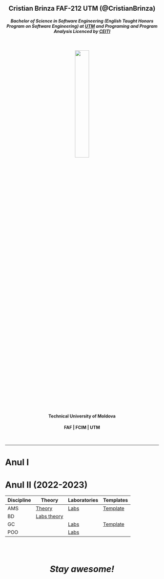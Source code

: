 <h2 align="center">Cristian Brinza FAF-212 UTM (@CristianBrinza) </h2>

<h5 align="center"><i>Bachelor of Science in Software Engineering (English Taught Honors Program on Software Engineering) at <a href="https://utm.md/en/">UTM</a>
                   and Programing and Program Analysis Licenced by <a href="https://ceiti.md/">CEITI</a></i></h5></br>


<p align=center>                           
  <img align=center style="height: 30%;
  width: 30%; " src="https://utm.md/wp-content/uploads/2020/12/logo-sigla.png" />
</p> 
<h4 align="center">Technical University of Moldova  </h4>
<h4 align="center">FAF    |   FCIM   |   UTM   </h4> </br>

--------------- 

# Anul I </br>
# Anul II (2022-2023)</br>



| Discipline  | Theory | Laboratories | Templates|
| ------------- | -------------                      |-------------|-------------|
| AMS           | [Theory   ](year_2/AMS/README.md)  |[Labs ](year_2/AMS/Labs)|[Template](https://github.com/CristianBrinza/UTM/raw/main/year_2/AMS/Labs/Model_raport.docx)|
|BD | [ Labs theory](year_2/BD/README.md) |||
|GC ||[Labs](year_2/GC/Labs) | [Template](https://github.com/CristianBrinza/UTM/raw/main/year_2/GC/Sablon%20-%20Raport%20pentru%20laboratoarele.docx)
|POO ||[Labs](year_2/POO)|| 


</br></br>
<h1 align='center'><i>Stay awesome!</i></h1>